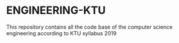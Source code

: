 # ENGINEERING-KTU
This repository contains all the code base of the computer science engineering according to KTU syllabus 2019
